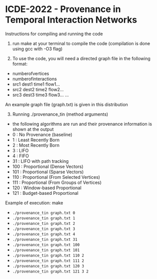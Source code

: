 # ICDE-2022 - Provenance in Temporal Interaction Networks

Instructions for compiling and running the code

1) run make at your terminal to compile the code (compilation is done using gcc with -O3 flag)

2) To use the code, you will need a directed graph file in the following format:
- numberofvertices
- numberofinteractions
- src1 dest1 time1 flow1...
- src2 dest2 time2 flow2...
- src3 dest3 time3 flow3...
...

An example graph file (graph.txt) is given in this distribution

3) Running ./provenance_tin <graph file> <method> (method arguments)
- the following algorithms are run and their provenance information is shown at the output
- 0 : No Provenance (baseline)
- 1 :	Least Recently Born
- 2 :	Most Recently Born
- 3 :	LIFO
- 4 :	FIFO
- 31 :	LIFO with path tracking
- 100 :	Proportional (Dense Vectors)
- 101 :	Proportional (Sparse Vectors)
- 110 :	Proportional (From Selected Vertices) 
- 111 :	Proportional (From Groups of Vertices)
- 120 :	Window-based Proportional 
- 121 :	Budget-based Proportional

Example of execution:
make
- ` ./provenance_tin graph.txt 0 `
- ` ./provenance_tin graph.txt 1 `
- ` ./provenance_tin graph.txt 2 `
- ` ./provenance_tin graph.txt 3 `
- ` ./provenance_tin graph.txt 4 `
- ` ./provenance_tin graph.txt 31 `
- ` ./provenance_tin graph.txt 100 `
- ` ./provenance_tin graph.txt 101 `
- ` ./provenance_tin graph.txt 110 2 `
- ` ./provenance_tin graph.txt 111 2 `
- ` ./provenance_tin graph.txt 120 3 `
- ` ./provenance_tin graph.txt 121 3 2 `

